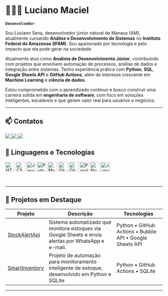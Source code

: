 # 👨🏻‍💻 Luciano Maciel

**`Desenvolvedor`**

Sou Luciano Sena, desenvolvedor júnior natural de Manaus (AM), atualmente cursando **Análise e Desenvolvimento de Sistemas** no **Instituto Federal do Amazonas (IFAM)**. Sou apaixonado por tecnologia e pelo impacto que ela pode gerar na sociedade.

Atualmente atuo como **Analista de Desenvolvimento Júnior**, contribuindo com projetos que envolvem automação de processos, análise de dados e integração entre sistemas. Tenho experiência prática com **Python**, **SQL**, **Google Sheets API** e **GitHub Actions**, além de interesse crescente em **Machine Learning** e **ciência de dados**.

Estou comprometido com o aprendizado contínuo e busco construir uma carreira sólida em **engenharia de software**, com foco em soluções inteligentes, escaláveis e que gerem valor real para usuários e negócios.

---

## 📫 Contatos

<div>
  <a href="mailto:lucianomaciel53@gmail.com" target="_blank">
    <img src="https://img.shields.io/badge/Gmail-D14836?style=for-the-badge&logo=gmail&logoColor=white">
  </a>
  <a href="https://www.linkedin.com/in/luciano-sena-maciel-525960199/" target="_blank">
    <img src="https://img.shields.io/badge/-LinkedIn-%230077B5?style=for-the-badge&logo=linkedin&logoColor=white">
  </a>
  <a href="https://www.instagram.com/luc1an0s.jpg?igsh=MXMxMGo0OHZmMDFkaA==" target="_blank">
    <img src="https://img.shields.io/badge/-Instagram-%23E4405F?style=for-the-badge&logo=instagram&logoColor=white">
  </a>
</div>

## 🤖 Linguagens e Tecnologias

<p align="left">
  <img src="https://cdn.jsdelivr.net/gh/devicons/devicon@latest/icons/html5/html5-original.svg" width="30px" title="HTML" />
  <img src="https://cdn.jsdelivr.net/gh/devicons/devicon@latest/icons/css3/css3-original.svg" width="30px" title="CSS" />
  <img src="https://cdn.jsdelivr.net/gh/devicons/devicon@latest/icons/javascript/javascript-original.svg" width="30px" title="JavaScript" />
  <img src="https://cdn.jsdelivr.net/gh/devicons/devicon@latest/icons/python/python-original.svg" width="30px" title="Python" />
  <img src="https://cdn.jsdelivr.net/gh/devicons/devicon@latest/icons/mysql/mysql-original.svg" width="30px" title="MySQL" />
  <img src="https://cdn.jsdelivr.net/gh/devicons/devicon@latest/icons/git/git-original.svg" width="30px" title="Git" />
  <img src="https://cdn.jsdelivr.net/gh/devicons/devicon@latest/icons/github/github-original.svg" width="30px" title="GitHub" />
  <img src="https://cdn.jsdelivr.net/gh/devicons/devicon@latest/icons/pandas/pandas-original.svg" width="30px" title="Pandas" />
  <img src="https://cdn.jsdelivr.net/gh/devicons/devicon@latest/icons/numpy/numpy-original.svg" width="30px" title="NumPy" />
  <img src="https://cdn.jsdelivr.net/gh/devicons/devicon@latest/icons/jupyter/jupyter-original.svg" width="30px" title="Jupyter" />
</p>

<br>

---

## 🚀 Projetos em Destaque

| Projeto | Descrição | Tecnologias |
|--------|-----------|-------------|
|  <a href="https://github.com/Luc1an0s/KBV-2025-BOB01-StockAlertApi" target="_blank">StockAlertApi</a> | Sistema automatizado que monitora estoques via Google Sheets e envia alertas por WhatsApp e e-mail. | Python • GitHub Actions • Bubble API • Google Sheets API |
|  <a href="https://github.com/Luc1an0s/SmartInventory" target="_blank">SmartInventory</a> | Projeto de automação para monitoramento inteligente de estoque, desenvolvido em Python e SQLite | Python • GitHub Actions • SQLite |
---
